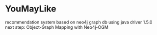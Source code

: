 # YouMayLike
recommendation system based on neo4j graph db using java driver 1.5.0
next step: Object-Graph Mapping with Neo4j-OGM
